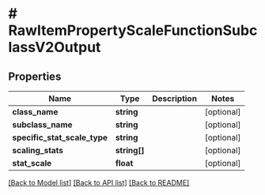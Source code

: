 # # RawItemPropertyScaleFunctionSubclassV2Output

## Properties

Name | Type | Description | Notes
------------ | ------------- | ------------- | -------------
**class_name** | **string** |  | [optional]
**subclass_name** | **string** |  | [optional]
**specific_stat_scale_type** | **string** |  | [optional]
**scaling_stats** | **string[]** |  | [optional]
**stat_scale** | **float** |  | [optional]

[[Back to Model list]](../../README.md#models) [[Back to API list]](../../README.md#endpoints) [[Back to README]](../../README.md)
